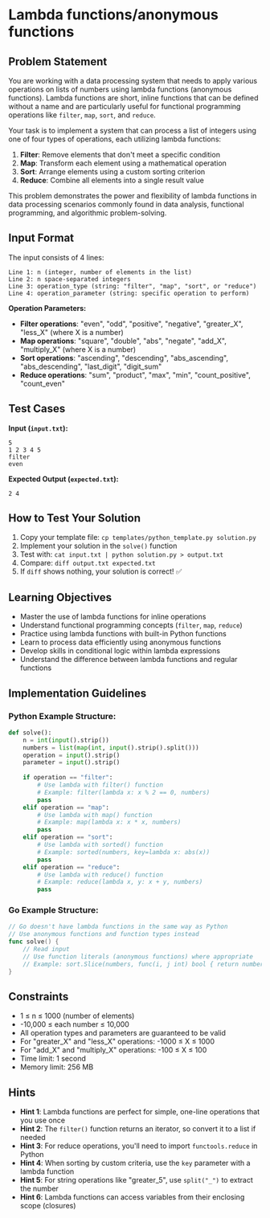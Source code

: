 # Lambda functions/anonymous functions

## Problem Statement

You are working with a data processing system that needs to apply various operations on lists of numbers using lambda functions (anonymous functions). Lambda functions are short, inline functions that can be defined without a name and are particularly useful for functional programming operations like `filter`, `map`, `sort`, and `reduce`.

Your task is to implement a system that can process a list of integers using one of four types of operations, each utilizing lambda functions:

1. **Filter**: Remove elements that don't meet a specific condition
2. **Map**: Transform each element using a mathematical operation
3. **Sort**: Arrange elements using a custom sorting criterion
4. **Reduce**: Combine all elements into a single result value

This problem demonstrates the power and flexibility of lambda functions in data processing scenarios commonly found in data analysis, functional programming, and algorithmic problem-solving.

## Input Format

The input consists of 4 lines:
```
Line 1: n (integer, number of elements in the list)
Line 2: n space-separated integers
Line 3: operation_type (string: "filter", "map", "sort", or "reduce")
Line 4: operation_parameter (string: specific operation to perform)
```

**Operation Parameters:**
- **Filter operations**: "even", "odd", "positive", "negative", "greater_X", "less_X" (where X is a number)
- **Map operations**: "square", "double", "abs", "negate", "add_X", "multiply_X" (where X is a number)
- **Sort operations**: "ascending", "descending", "abs_ascending", "abs_descending", "last_digit", "digit_sum"
- **Reduce operations**: "sum", "product", "max", "min", "count_positive", "count_even"

## Test Cases
**Input (`input.txt`):**
```
5
1 2 3 4 5
filter
even
```

**Expected Output (`expected.txt`):**
```
2 4
```

## How to Test Your Solution
1. Copy your template file: `cp templates/python_template.py solution.py`
2. Implement your solution in the `solve()` function
3. Test with: `cat input.txt | python solution.py > output.txt`
4. Compare: `diff output.txt expected.txt`
5. If `diff` shows nothing, your solution is correct! ✅

## Learning Objectives
- Master the use of lambda functions for inline operations
- Understand functional programming concepts (`filter`, `map`, `reduce`)
- Practice using lambda functions with built-in Python functions
- Learn to process data efficiently using anonymous functions
- Develop skills in conditional logic within lambda expressions
- Understand the difference between lambda functions and regular functions

## Implementation Guidelines

### Python Example Structure:
```python
def solve():
    n = int(input().strip())
    numbers = list(map(int, input().strip().split()))
    operation = input().strip()
    parameter = input().strip()
    
    if operation == "filter":
        # Use lambda with filter() function
        # Example: filter(lambda x: x % 2 == 0, numbers)
        pass
    elif operation == "map":
        # Use lambda with map() function  
        # Example: map(lambda x: x * x, numbers)
        pass
    elif operation == "sort":
        # Use lambda with sorted() function
        # Example: sorted(numbers, key=lambda x: abs(x))
        pass
    elif operation == "reduce":
        # Use lambda with reduce() function
        # Example: reduce(lambda x, y: x + y, numbers)
        pass
```

### Go Example Structure:
```go
// Go doesn't have lambda functions in the same way as Python
// Use anonymous functions and function types instead
func solve() {
    // Read input
    // Use function literals (anonymous functions) where appropriate
    // Example: sort.Slice(numbers, func(i, j int) bool { return numbers[i] < numbers[j] })
}
```

## Constraints
- 1 ≤ n ≤ 1000 (number of elements)
- -10,000 ≤ each number ≤ 10,000
- All operation types and parameters are guaranteed to be valid
- For "greater_X" and "less_X" operations: -1000 ≤ X ≤ 1000
- For "add_X" and "multiply_X" operations: -100 ≤ X ≤ 100
- Time limit: 1 second
- Memory limit: 256 MB

## Hints
- **Hint 1**: Lambda functions are perfect for simple, one-line operations that you use once
- **Hint 2**: The `filter()` function returns an iterator, so convert it to a list if needed
- **Hint 3**: For reduce operations, you'll need to import `functools.reduce` in Python
- **Hint 4**: When sorting by custom criteria, use the `key` parameter with a lambda function
- **Hint 5**: For string operations like "greater_5", use `split("_")` to extract the number
- **Hint 6**: Lambda functions can access variables from their enclosing scope (closures)
